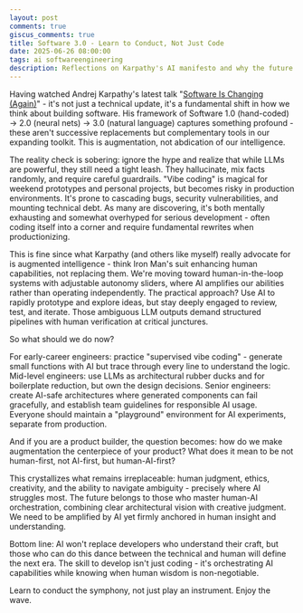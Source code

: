 ```yaml
---
layout: post
comments: true
giscus_comments: true
title: Software 3.0 - Learn to Conduct, Not Just Code
date: 2025-06-26 08:00:00
tags: ai softwareengineering
description: Reflections on Karpathy's AI manifesto and why the future belongs to human-AI orchestrators
---
```


Having watched Andrej Karpathy's latest talk "[Software Is Changing (Again)](https://www.youtube.com/watch?v=LCEmiRjPEtQ)" - it's not just a technical update, it's a fundamental shift in how we think about building software. His framework of Software 1.0 (hand-coded) → 2.0 (neural nets) → 3.0 (natural language) captures something profound - these aren't successive replacements but complementary tools in our expanding toolkit. This is augmentation, not abdication of our intelligence.

The reality check is sobering: ignore the hype and realize that while LLMs are powerful, they still need a tight leash. They hallucinate, mix facts randomly, and require careful guardrails. "Vibe coding" is magical for weekend prototypes and personal projects, but becomes risky in production environments. It's prone to cascading bugs, security vulnerabilities, and mounting technical debt. As many are discovering, it's both mentally exhausting and somewhat overhyped for serious development - often coding itself into a corner and require fundamental rewrites when productionizing.

This is fine since what Karpathy (and others like myself) really advocate for is augmented intelligence - think Iron Man's suit enhancing human capabilities, not replacing them. We're moving toward human-in-the-loop systems with adjustable autonomy sliders, where AI amplifies our abilities rather than operating independently. The practical approach? Use AI to rapidly prototype and explore ideas, but stay deeply engaged to review, test, and iterate. Those ambiguous LLM outputs demand structured pipelines with human verification at critical junctures.

So what should we do now?

For early-career engineers: practice "supervised vibe coding" - generate small functions with AI but trace through every line to understand the logic. Mid-level engineers: use LLMs as architectural rubber ducks and for boilerplate reduction, but own the design decisions. Senior engineers: create AI-safe architectures where generated components can fail gracefully, and establish team guidelines for responsible AI usage. Everyone should maintain a "playground" environment for AI experiments, separate from production.

And if you are a product builder, the question becomes: how do we make augmentation the centerpiece of your product? What does it mean to be not human-first, not AI-first, but human-AI-first?

This crystallizes what remains irreplaceable: human judgment, ethics, creativity, and the ability to navigate ambiguity - precisely where AI struggles most. The future belongs to those who master human-AI orchestration, combining clear architectural vision with creative judgment. We need to be amplified by AI yet firmly anchored in human insight and understanding.

Bottom line: AI won't replace developers who understand their craft, but those who can do this dance between the technical and human will define the next era. The skill to develop isn't just coding - it's orchestrating AI capabilities while knowing when human wisdom is non-negotiable.

Learn to conduct the symphony, not just play an instrument. Enjoy the wave.

